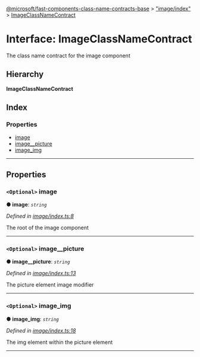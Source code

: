 [@microsoft/fast-components-class-name-contracts-base](../README.md) > ["image/index"](../modules/_image_index_.md) > [ImageClassNameContract](../interfaces/_image_index_.imageclassnamecontract.md)

# Interface: ImageClassNameContract

The class name contract for the image component

## Hierarchy

**ImageClassNameContract**

## Index

### Properties

* [image](_image_index_.imageclassnamecontract.md#image)
* [image__picture](_image_index_.imageclassnamecontract.md#image__picture)
* [image_img](_image_index_.imageclassnamecontract.md#image_img)

---

## Properties

<a id="image"></a>

### `<Optional>` image

**● image**: *`string`*

*Defined in [image/index.ts:8](https://github.com/Microsoft/fast-dna/blob/164dd3ca/packages/fast-components-class-name-contracts-base/src/image/index.ts#L8)*

The root of the image component

___
<a id="image__picture"></a>

### `<Optional>` image__picture

**● image__picture**: *`string`*

*Defined in [image/index.ts:13](https://github.com/Microsoft/fast-dna/blob/164dd3ca/packages/fast-components-class-name-contracts-base/src/image/index.ts#L13)*

The picture element image modifier

___
<a id="image_img"></a>

### `<Optional>` image_img

**● image_img**: *`string`*

*Defined in [image/index.ts:18](https://github.com/Microsoft/fast-dna/blob/164dd3ca/packages/fast-components-class-name-contracts-base/src/image/index.ts#L18)*

The img element within the picture element

___

